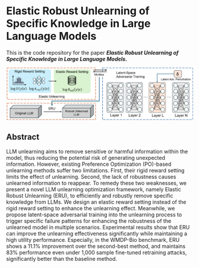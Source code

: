 # Elastic Robust Unlearning of Specific Knowledge in Large Language Models

This is the code repository for the paper ***Elastic Robust Unlearning of Specific Knowledge in Large Language Models*.**

![1](https://github.com/wuxingywa/ERU/blob/main/ERU.png)

## Abstract

LLM unlearning aims to remove sensitive or harmful information within the model, thus reducing the potential risk of generating unexpected information. However, existing Preference Optimization (PO)-based unlearning methods suffer two limitations. First, their rigid reward setting limits the effect of unlearning. Second, the lack of robustness causes unlearned information to reappear. To remedy these two weaknesses, we present a novel LLM unlearning optimization framework, namely Elastic Robust Unlearning (ERU), to efficiently and robustly remove specific knowledge from LLMs. We design an elastic reward setting instead of the rigid reward setting to enhance the unlearning effect. Meanwhile, we propose latent-space adversarial training into the unlearning process to trigger specific failure patterns for enhancing the robustness of the unlearned model in multiple scenarios. Experimental results show that ERU can improve the unlearning effectiveness significantly while maintaining a high utility performance. Especially, in the WMDP-Bio benchmark, ERU shows a 11.1% improvement over the second-best method, and maintains 83% performance even under 1,000 sample fine-tuned retraining attacks, significantly better than the baseline method.